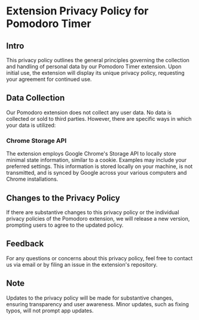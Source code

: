 # Extension Privacy Policy for Pomodoro Timer

## Intro

This privacy policy outlines the general principles governing the collection and handling of personal data by our Pomodoro Timer extension. Upon initial use, the extension will display its unique privacy policy, requesting your agreement for continued use.

## Data Collection

Our Pomodoro extension does not collect any user data. No data is collected or sold to third parties. However, there are specific ways in which your data is utilized:

### Chrome Storage API

The extension employs Google Chrome's Storage API to locally store minimal state information, similar to a cookie. Examples may include your preferred settings. This information is stored locally on your machine, is not transmitted, and is synced by Google across your various computers and Chrome installations.

## Changes to the Privacy Policy

If there are substantive changes to this privacy policy or the individual privacy policies of the Pomodoro extension, we will release a new version, prompting users to agree to the updated policy.

## Feedback

For any questions or concerns about this privacy policy, feel free to contact us via email or by filing an issue in the extension's repository.

## Note

Updates to the privacy policy will be made for substantive changes, ensuring transparency and user awareness. Minor updates, such as fixing typos, will not prompt app updates.